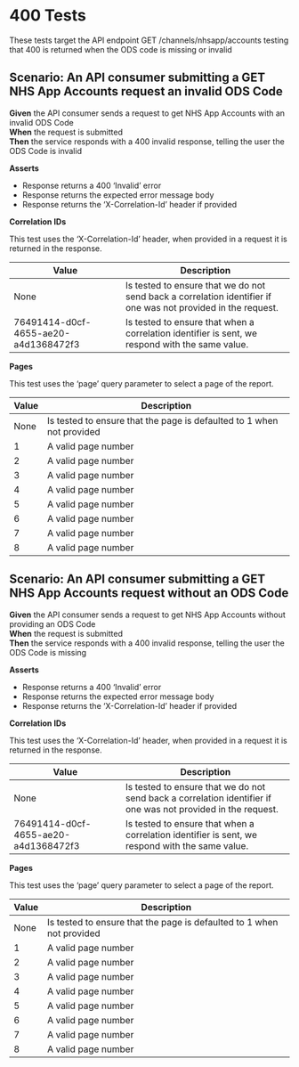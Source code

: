 # 400 Tests

These tests target the API endpoint GET /channels/nhsapp/accounts testing that 400 is returned when the ODS code is missing or invalid


## Scenario: An API consumer submitting a GET NHS App Accounts request an invalid ODS Code

**Given** the API consumer sends a request to get NHS App Accounts with an invalid ODS Code
<br/>
**When** the request is submitted
<br/>
**Then** the service responds with a 400 invalid response, telling the user the ODS Code is invalid
<br/>

**Asserts**
- Response returns a 400 ‘Invalid’ error
- Response returns the expected error message body
- Response returns the ‘X-Correlation-Id’ header if provided

**Correlation IDs**

This test uses the ‘X-Correlation-Id’ header, when provided in a request it is returned in the response.

| Value                                | Description                                                                                                   |
|--------------------------------------|---------------------------------------------------------------------------------------------------------------|
| None                                 | Is tested to ensure that we do not send back a correlation identifier if one was not provided in the request. |
| 76491414-d0cf-4655-ae20-a4d1368472f3 | Is tested to ensure that when a correlation identifier is sent, we respond with the same value.               |

**Pages**

This test uses the ‘page’ query parameter to select a page of the report.

| Value   | Description                                                           |
|---------|-----------------------------------------------------------------------|
| None    | Is tested to ensure that the page is defaulted to 1 when not provided |
| 1       | A valid page number                                                   |
| 2       | A valid page number                                                   |
| 3       | A valid page number                                                   |
| 4       | A valid page number                                                   |
| 5       | A valid page number                                                   |
| 6       | A valid page number                                                   |
| 7       | A valid page number                                                   |
| 8       | A valid page number                                                   |



## Scenario: An API consumer submitting a GET NHS App Accounts request without an ODS Code

**Given** the API consumer sends a request to get NHS App Accounts without providing an ODS Code
<br/>
**When** the request is submitted
<br/>
**Then** the service responds with a 400 invalid response, telling the user the ODS Code is missing
<br/>

**Asserts**
- Response returns a 400 ‘Invalid’ error
- Response returns the expected error message body
- Response returns the ‘X-Correlation-Id’ header if provided

**Correlation IDs**

This test uses the ‘X-Correlation-Id’ header, when provided in a request it is returned in the response.

| Value                                | Description                                                                                                   |
|--------------------------------------|---------------------------------------------------------------------------------------------------------------|
| None                                 | Is tested to ensure that we do not send back a correlation identifier if one was not provided in the request. |
| 76491414-d0cf-4655-ae20-a4d1368472f3 | Is tested to ensure that when a correlation identifier is sent, we respond with the same value.               |

**Pages**

This test uses the ‘page’ query parameter to select a page of the report.

| Value   | Description                                                           |
|---------|-----------------------------------------------------------------------|
| None    | Is tested to ensure that the page is defaulted to 1 when not provided |
| 1       | A valid page number                                                   |
| 2       | A valid page number                                                   |
| 3       | A valid page number                                                   |
| 4       | A valid page number                                                   |
| 5       | A valid page number                                                   |
| 6       | A valid page number                                                   |
| 7       | A valid page number                                                   |
| 8       | A valid page number                                                   |

